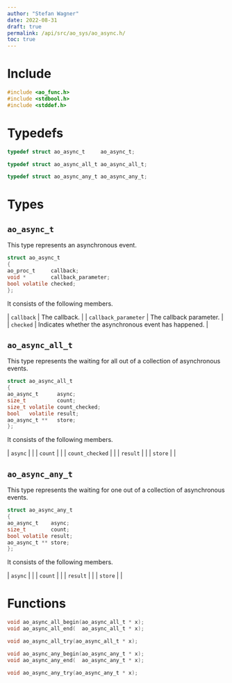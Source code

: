 ```yaml
---
author: "Stefan Wagner"
date: 2022-08-31
draft: true
permalink: /api/src/ao_sys/ao_async.h/
toc: true
---
```


# Include

```c
#include <ao_func.h>
#include <stdbool.h>
#include <stddef.h>
```

# Typedefs

```c
typedef struct ao_async_t     ao_async_t;
```

```c
typedef struct ao_async_all_t ao_async_all_t;
```

```c
typedef struct ao_async_any_t ao_async_any_t;
```

# Types

## `ao_async_t`

This type represents an asynchronous event.

```c
struct ao_async_t
{
ao_proc_t     callback;
void *        callback_parameter;
bool volatile checked;
};
```

It consists of the following members.

| `callback` | The callback. |
| `callback_parameter` | The callback parameter. |
| `checked` | Indicates whether the asynchronous event has happened. |

## `ao_async_all_t`

This type represents the waiting for all out of a collection of asynchronous events.

```c
struct ao_async_all_t
{
ao_async_t      async;
size_t          count;
size_t volatile count_checked;
bool   volatile result;
ao_async_t **   store;
};
```

It consists of the following members.

| `async` | |
| `count` | |
| `count_checked` | |
| `result` | |
| `store` | |

## `ao_async_any_t`

This type represents the waiting for one out of a collection of asynchronous events.

```c
struct ao_async_any_t
{
ao_async_t    async;
size_t        count;
bool volatile result;
ao_async_t ** store;
};
```

It consists of the following members.

| `async` | |
| `count` | |
| `result` | |
| `store` | |

# Functions

```c
void ao_async_all_begin(ao_async_all_t * x);
void ao_async_all_end(  ao_async_all_t * x);
```

```c
void ao_async_all_try(ao_async_all_t * x);
```

```c
void ao_async_any_begin(ao_async_any_t * x);
void ao_async_any_end(  ao_async_any_t * x);
```

```c
void ao_async_any_try(ao_async_any_t * x);
```
